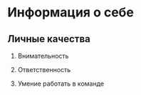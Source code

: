 # Информация о себе

## Личные качества

1. Внимательность

2. Ответственность

3. Умение работать в команде 